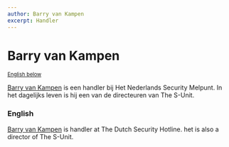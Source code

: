 ```yaml
---
author: Barry van Kampen
excerpt: Handler
---
```

Barry van Kampen
================

<small>[English below](#english)</small>

[Barry van Kampen](https://www.linkedin.com/in/bvankampen/) is een handler bij Het Nederlands Security Melpunt. In het dagelijks leven is hij een van de directeuren van The S-Unit.


### English

[Barry van Kampen](https://www.linkedin.com/in/bvankampen/) is  handler at The Dutch Security Hotline. het is also a director of The S-Unit.